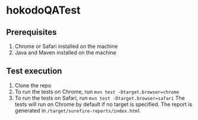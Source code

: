 # hokodoQATest

## Prerequisites
1. Chrome or Safari installed on the machine 
2. Java and Maven installed on the machine 

## Test execution 
1. Clone the repo
2. To run the tests on Chrome, run `mvn test -Dtarget.browser=chrome` 
3. To run the tests on Safari, run `mvn test -Dtarget.browser=safari`
The tests will run on Chrome by default if no target is specified.
   The report is generated in `/target/surefire-reports/index.html`